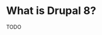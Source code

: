 <!--
{
"name" : "first-steps",
"version" : "0.1",
"title" : "First steps",
"description" : "First steps in Drupal 8 theme development is to know the novelties of the platform",
"homepage" : "https://www.drupal.org/",
"freshnessDate" : 2015-11-27,
"license" : "CC BY 4.0"
}
-->

<!-- @section -->

# What is Drupal 8?

TODO
